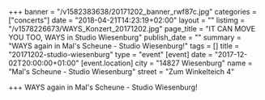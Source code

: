 +++
banner = "/v1582383638/20171202_banner_rwf87c.jpg"
categories = ["concerts"]
date = "2018-04-21T14:23:19+02:00"
layout = ""
listimg = "/v1578226673/WAYS_Konzert_20171202.jpg"
page_title = "IT CAN MOVE YOU TOO, WAYS in Studio Wiesenburg"
publish_date = ""
summary = "WAYS again in Mal's Scheune - Studio Wiesenburg!"
tags = []
title = "20171202-studio-wiesenburg"
type = "event"
[event]
date = "2017-12-02T20:00:00+01:00"
[event.location]
city = "14827 Wiesenburg"
name = "Mal's Scheune - Studio Wiesenburg"
street = "Zum Winkelteich 4"

+++
WAYS again in Mal's Scheune - Studio Wiesenburg!